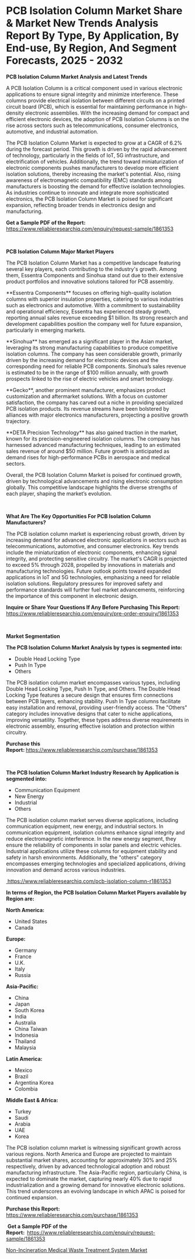 <p><h1>PCB Isolation Column Market Share & Market New Trends Analysis Report By Type, By Application, By End-use, By Region, And Segment Forecasts, 2025 - 2032</h1></p><p><strong>PCB Isolation Column Market Analysis and Latest Trends</strong></p>
<p><p>A PCB Isolation Column is a critical component used in various electronic applications to ensure signal integrity and minimize interference. These columns provide electrical isolation between different circuits on a printed circuit board (PCB), which is essential for maintaining performance in high-density electronic assemblies. With the increasing demand for compact and efficient electronic devices, the adoption of PCB Isolation Columns is on the rise across sectors such as telecommunications, consumer electronics, automotive, and industrial automation.</p><p>The PCB Isolation Column Market is expected to grow at a CAGR of 6.2% during the forecast period. This growth is driven by the rapid advancement of technology, particularly in the fields of IoT, 5G infrastructure, and electrification of vehicles. Additionally, the trend toward miniaturization of electronic components pushes manufacturers to develop more efficient isolation solutions, thereby increasing the market's potential. Also, rising awareness of electromagnetic compatibility (EMC) standards among manufacturers is boosting the demand for effective isolation technologies. As industries continue to innovate and integrate more sophisticated electronics, the PCB Isolation Column Market is poised for significant expansion, reflecting broader trends in electronics design and manufacturing.</p></p>
<p><strong>Get a Sample PDF of the Report:&nbsp;</strong> <a href="https://www.reliableresearchiq.com/enquiry/request-sample/1861353?utm_campaign=3441&utm_medium=2&utm_source=Github&utm_content=ia&utm_term=12042025&utm_id=pcb-isolation-column">https://www.reliableresearchiq.com/enquiry/request-sample/1861353</a></p>
<p>&nbsp;</p>
<p><strong>PCB Isolation Column Major Market Players</strong></p>
<p><p>The PCB Isolation Column Market has a competitive landscape featuring several key players, each contributing to the industry's growth. Among them, Essentra Components and Sinohua stand out due to their extensive product portfolios and innovative solutions tailored for PCB assembly.</p><p>**Essentra Components** focuses on offering high-quality isolation columns with superior insulation properties, catering to various industries such as electronics and automotive. With a commitment to sustainability and operational efficiency, Essentra has experienced steady growth, reporting annual sales revenue exceeding $1 billion. Its strong research and development capabilities position the company well for future expansion, particularly in emerging markets.</p><p>**Sinohua** has emerged as a significant player in the Asian market, leveraging its strong manufacturing capabilities to produce competitive isolation columns. The company has seen considerable growth, primarily driven by the increasing demand for electronic devices and the corresponding need for reliable PCB components. Sinohua’s sales revenue is estimated to be in the range of $100 million annually, with growth prospects linked to the rise of electric vehicles and smart technology.</p><p>**Gecko**, another prominent manufacturer, emphasizes product customization and aftermarket solutions. With a focus on customer satisfaction, the company has carved out a niche in providing specialized PCB isolation products. Its revenue streams have been bolstered by alliances with major electronics manufacturers, projecting a positive growth trajectory.</p><p>**DETA Precision Technology** has also gained traction in the market, known for its precision-engineered isolation columns. The company has harnessed advanced manufacturing techniques, leading to an estimated sales revenue of around $50 million. Future growth is anticipated as demand rises for high-performance PCBs in aerospace and medical sectors.</p><p>Overall, the PCB Isolation Column Market is poised for continued growth, driven by technological advancements and rising electronic consumption globally. This competitive landscape highlights the diverse strengths of each player, shaping the market’s evolution.</p></p>
<p>&nbsp;</p>
<p><strong>What Are The Key Opportunities For PCB Isolation Column Manufacturers?</strong></p>
<p><p>The PCB isolation column market is experiencing robust growth, driven by increasing demand for advanced electronic applications in sectors such as telecommunications, automotive, and consumer electronics. Key trends include the miniaturization of electronic components, enhancing signal integrity, and protecting sensitive circuitry. The market's CAGR is projected to exceed 5% through 2028, propelled by innovations in materials and manufacturing technologies. Future outlook points toward expanded applications in IoT and 5G technologies, emphasizing a need for reliable isolation solutions. Regulatory pressures for improved safety and performance standards will further fuel market advancements, reinforcing the importance of this component in electronic design.</p></p>
<p><strong>Inquire or Share Your Questions If Any Before Purchasing This Report:</strong> <a href="https://www.reliableresearchiq.com/enquiry/pre-order-enquiry/1861353?utm_campaign=3441&utm_medium=2&utm_source=Github&utm_content=ia&utm_term=12042025&utm_id=pcb-isolation-column">https://www.reliableresearchiq.com/enquiry/pre-order-enquiry/1861353</a></p>
<p>&nbsp;</p>
<p><strong>Market Segmentation</strong></p>
<p><strong>The PCB Isolation Column Market Analysis by types is segmented into:</strong></p>
<p><ul><li>Double Head Locking Type</li><li>Push In Type</li><li>Others</li></ul></p>
<p><p>The PCB isolation column market encompasses various types, including Double Head Locking Type, Push In Type, and Others. The Double Head Locking Type features a secure design that ensures firm connections between PCB layers, enhancing stability. Push In Type columns facilitate easy installation and removal, providing user-friendly access. The "Others" category includes innovative designs that cater to niche applications, improving versatility. Together, these types address diverse requirements in electronic assembly, ensuring effective isolation and protection within circuitry.</p></p>
<p><strong>Purchase this Report:&nbsp;</strong><a href="https://www.reliableresearchiq.com/purchase/1861353?utm_campaign=3441&utm_medium=2&utm_source=Github&utm_content=ia&utm_term=12042025&utm_id=pcb-isolation-column">https://www.reliableresearchiq.com/purchase/1861353</a></p>
<p>&nbsp;</p>
<p><strong>The PCB Isolation Column Market Industry Research by Application is segmented into:</strong></p>
<p><ul><li>Communication Equipment</li><li>New Energy</li><li>Industrial</li><li>Others</li></ul></p>
<p><p>The PCB isolation column market serves diverse applications, including communication equipment, new energy, and industrial sectors. In communication equipment, isolation columns enhance signal integrity and reduce electromagnetic interference. In the new energy segment, they ensure the reliability of components in solar panels and electric vehicles. Industrial applications utilize these columns for equipment stability and safety in harsh environments. Additionally, the "others" category encompasses emerging technologies and specialized applications, driving innovation and demand across various industries.</p></p>
<p><a href="https://www.reliableresearchiq.com/pcb-isolation-column-r1861353?utm_campaign=3441&utm_medium=2&utm_source=Github&utm_content=ia&utm_term=12042025&utm_id=pcb-isolation-column">&nbsp;https://www.reliableresearchiq.com/pcb-isolation-column-r1861353</a></p>
<p><strong>In terms of Region, the PCB Isolation Column Market Players available by Region are:</strong></p>
<p>
    <p> <strong> North America: </strong>
        <ul>
            <li>United States</li>
            <li>Canada</li>
        </ul>
        </p> 
    <p> <strong> Europe: </strong>
        <ul>
            <li>Germany</li>
            <li>France</li>
            <li>U.K.</li>
            <li>Italy</li>
            <li>Russia</li>
        </ul>
        </p> 
    <p> <strong> Asia-Pacific: </strong>
        <ul>
            <li>China</li>
            <li>Japan</li>
            <li>South Korea</li>
            <li>India</li>
            <li>Australia</li>
            <li>China Taiwan</li>
            <li>Indonesia</li>
            <li>Thailand</li>
            <li>Malaysia</li>
        </ul>
        </p> 
    <p> <strong> Latin America: </strong>
        <ul>
            <li>Mexico</li>
            <li>Brazil</li>
            <li>Argentina Korea</li>
            <li>Colombia</li>
        </ul>
        </p> 
    <p> <strong> Middle East & Africa: </strong>
        <ul>
            <li>Turkey</li>
            <li>Saudi</li>
            <li>Arabia</li>
            <li>UAE</li>
            <li>Korea</li>
        </ul>
    </p>
    </p>
<p><p>The PCB isolation column market is witnessing significant growth across various regions. North America and Europe are projected to maintain substantial market shares, accounting for approximately 30% and 25% respectively, driven by advanced technological adoption and robust manufacturing infrastructure. The Asia-Pacific region, particularly China, is expected to dominate the market, capturing nearly 40% due to rapid industrialization and a growing demand for innovative electronic solutions. This trend underscores an evolving landscape in which APAC is poised for continued expansion.</p></p>
<p><strong>Purchase this Report: </strong><a href="https://www.reliableresearchiq.com/purchase/1861353?utm_campaign=3441&utm_medium=2&utm_source=Github&utm_content=ia&utm_term=12042025&utm_id=pcb-isolation-column">https://www.reliableresearchiq.com/purchase/1861353</a></p>
<p>&nbsp;<strong>Get a Sample PDF of the Report:&nbsp;&nbsp;</strong><a href="https://www.reliableresearchiq.com/enquiry/request-sample/1861353?utm_campaign=3441&utm_medium=2&utm_source=Github&utm_content=ia&utm_term=12042025&utm_id=pcb-isolation-column">https://www.reliableresearchiq.com/enquiry/request-sample/1861353</a></p>
<p><strong></strong></p>
<p><p><a href="https://github.com/braisykhwezi/Market-Research-Report-List-1/blob/main/non-incineration-medical-waste-treatment-system-market.md?utm_campaign=3441&utm_medium=2&utm_source=Github&utm_content=ia&utm_term=12042025&utm_id=pcb-isolation-column">Non-Incineration Medical Waste Treatment System Market</a></p></p>